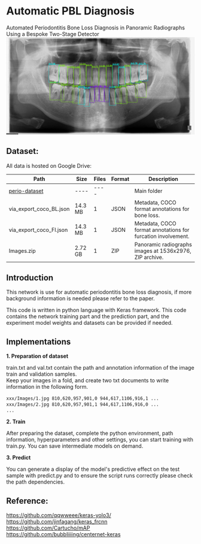 # Automatic PBL Diagnosis
Automated Periodontitis Bone Loss Diagnosis in Panoramic Radiographs Using a Bespoke Two-Stage Detector
![demo](https://github.com/PuckBlink/PDCNN/blob/master/IMAGE_A.jpg)


## Dataset:
All data is hosted on Google Drive:


| Path | Size | Files | Format | Description |
| ---- | ---  | ----  | ----   | ----------  |
| [perio-dataset](https://drive.google.com/drive/folders/18qUxeRPHPcCQT9o8AgV5400f05Fu3ISW?usp=sharing) | ---- | ---- | | Main folder |
| via_export_coco_BL.json | 14.3 MB | 1 | JSON | Metadata, COCO format annotations for bone loss. |
| via_export_coco_FI.json | 14.3 MB | 1 | JSON | Metadata, COCO format annotations for furcation involvement. |
| Images.zip | 2.72 GB | 1 | ZIP | Panoramic radiographs images at 1536x2976, ZIP archive.


## Introduction

This network is use for automatic periodontitis bone loss diagnosis,
if more background information is needed please refer to the paper.  
    
This code is written in python language with Keras framework. This code contains the network training part and the prediction part, 
and the experiment model weights and datasets can be provided if needed.


## Implementations
**1. Preparation of dataset**  

train.txt and val.txt contain the path and annotation information of 
the image train and validation samples.      
Keep your images in a fold, and create two txt documents
to write information in the following form.

```
xxx/Images/1.jpg 810,620,957,901,0 944,617,1106,916,1 ...
xxx/Images/2.jpg 810,620,957,901,1 944,617,1106,916,0 ...
...
```

**2. Train**  

After preparing the dataset, complete the python environment, 
path information, hyperparameters and other settings, 
you can start training with train.py. 
You can save intermediate models on demand.

**3. Predict** 

You can generate a display of the model's predictive 
effect on the test sample with predict.py and 
to ensure the script runs correctly please check the path dependencies.




## Reference:

https://github.com/qqwweee/keras-yolo3/  
https://github.com/jinfagang/keras_frcnn  
https://github.com/Cartucho/mAP  
https://github.com/bubbliiiing/centernet-keras
